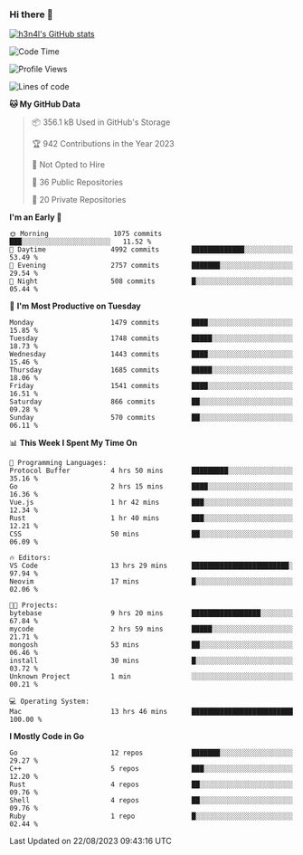 ### Hi there 👋

[![h3n4l's GitHub stats](https://github-readme-stats.vercel.app/api?username=h3n4l&count_private=true&show_icons=true&theme=radical)](https://github.com/h3n4l/github-readme-stats)

<!--START_SECTION:waka-->
![Code Time](http://img.shields.io/badge/Code%20Time-1%2C513%20hrs%2040%20mins-blue)

![Profile Views](http://img.shields.io/badge/Profile%20Views-3-blue)

![Lines of code](https://img.shields.io/badge/From%20Hello%20World%20I%27ve%20Written-2.7%20million%20lines%20of%20code-blue)

**🐱 My GitHub Data** 

> 📦 356.1 kB Used in GitHub's Storage 
 > 
> 🏆 942 Contributions in the Year 2023
 > 
> 🚫 Not Opted to Hire
 > 
> 📜 36 Public Repositories 
 > 
> 🔑 20 Private Repositories 
 > 
**I'm an Early 🐤** 

```text
🌞 Morning                1075 commits        ███░░░░░░░░░░░░░░░░░░░░░░   11.52 % 
🌆 Daytime                4992 commits        █████████████░░░░░░░░░░░░   53.49 % 
🌃 Evening                2757 commits        ███████░░░░░░░░░░░░░░░░░░   29.54 % 
🌙 Night                  508 commits         █░░░░░░░░░░░░░░░░░░░░░░░░   05.44 % 
```
📅 **I'm Most Productive on Tuesday** 

```text
Monday                   1479 commits        ████░░░░░░░░░░░░░░░░░░░░░   15.85 % 
Tuesday                  1748 commits        █████░░░░░░░░░░░░░░░░░░░░   18.73 % 
Wednesday                1443 commits        ████░░░░░░░░░░░░░░░░░░░░░   15.46 % 
Thursday                 1685 commits        █████░░░░░░░░░░░░░░░░░░░░   18.06 % 
Friday                   1541 commits        ████░░░░░░░░░░░░░░░░░░░░░   16.51 % 
Saturday                 866 commits         ██░░░░░░░░░░░░░░░░░░░░░░░   09.28 % 
Sunday                   570 commits         ██░░░░░░░░░░░░░░░░░░░░░░░   06.11 % 
```


📊 **This Week I Spent My Time On** 

```text
💬 Programming Languages: 
Protocol Buffer          4 hrs 50 mins       █████████░░░░░░░░░░░░░░░░   35.16 % 
Go                       2 hrs 15 mins       ████░░░░░░░░░░░░░░░░░░░░░   16.36 % 
Vue.js                   1 hr 42 mins        ███░░░░░░░░░░░░░░░░░░░░░░   12.34 % 
Rust                     1 hr 40 mins        ███░░░░░░░░░░░░░░░░░░░░░░   12.21 % 
CSS                      50 mins             ██░░░░░░░░░░░░░░░░░░░░░░░   06.09 % 

🔥 Editors: 
VS Code                  13 hrs 29 mins      ████████████████████████░   97.94 % 
Neovim                   17 mins             █░░░░░░░░░░░░░░░░░░░░░░░░   02.06 % 

🐱‍💻 Projects: 
bytebase                 9 hrs 20 mins       █████████████████░░░░░░░░   67.84 % 
mycode                   2 hrs 59 mins       █████░░░░░░░░░░░░░░░░░░░░   21.71 % 
mongosh                  53 mins             ██░░░░░░░░░░░░░░░░░░░░░░░   06.46 % 
install                  30 mins             █░░░░░░░░░░░░░░░░░░░░░░░░   03.72 % 
Unknown Project          1 min               ░░░░░░░░░░░░░░░░░░░░░░░░░   00.21 % 

💻 Operating System: 
Mac                      13 hrs 46 mins      █████████████████████████   100.00 % 
```

**I Mostly Code in Go** 

```text
Go                       12 repos            ███████░░░░░░░░░░░░░░░░░░   29.27 % 
C++                      5 repos             ███░░░░░░░░░░░░░░░░░░░░░░   12.20 % 
Rust                     4 repos             ██░░░░░░░░░░░░░░░░░░░░░░░   09.76 % 
Shell                    4 repos             ██░░░░░░░░░░░░░░░░░░░░░░░   09.76 % 
Ruby                     1 repo              █░░░░░░░░░░░░░░░░░░░░░░░░   02.44 % 
```




 Last Updated on 22/08/2023 09:43:16 UTC
<!--END_SECTION:waka-->

